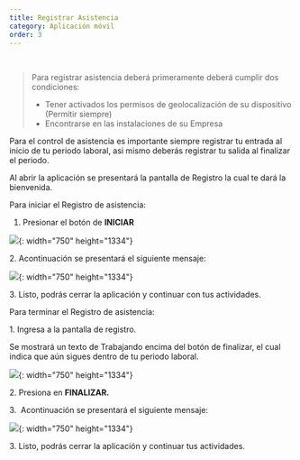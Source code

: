 ```yaml
---
title: Registrar Asistencia
category: Aplicación móvil
order: 3
---
```


&nbsp;

> Para registrar asistencia deber&aacute; primeramente deber&aacute; cumplir dos condiciones:
>
>
>
> * Tener activados los permisos de geolocalizaci&oacute;n de su dispositivo (Permitir siempre)
> * Encontrarse en las instalaciones de su Empresa

Para el control de asistencia es importante siempre registrar tu entrada al inicio de tu periodo laboral, asi mismo deber&aacute;s registrar tu salida al finalizar el periodo.

Al abrir la aplicaci&oacute;n se presentar&aacute; la pantalla de Registro la cual te dar&aacute; la bienvenida.

Para iniciar el Registro de asistencia:

1. Presionar el bot&oacute;n de **INICIAR**

![](/images/mobile/IMG_0643.PNG){: width="750" height="1334"}

2\. Acontinuaci&oacute;n se presentar&aacute; el siguiente mensaje:

![](/images/mobile/IMG_0645.PNG){: width="750" height="1334"}

3\. Listo, podr&aacute;s cerrar la aplicaci&oacute;n y continuar con tus actividades.

Para terminar el Registro de asistencia:

1\. Ingresa a la pantalla de registro.

Se mostrar&aacute; un texto de Trabajando encima del bot&oacute;n de finalizar, el cual indica que a&uacute;n sigues dentro de tu periodo laboral.

![](/images/mobile/IMG_0646.PNG){: width="750" height="1334"}

2\. Presiona en **FINALIZAR.**

3\. &nbsp;Acontinuaci&oacute;n se presentar&aacute; el siguiente mensaje:

![](/images/mobile/Archivo_001.png){: width="750" height="1334"}

3\. Listo, podr&aacute;s cerrar la aplicaci&oacute;n y continuar tus actividades.

&nbsp;